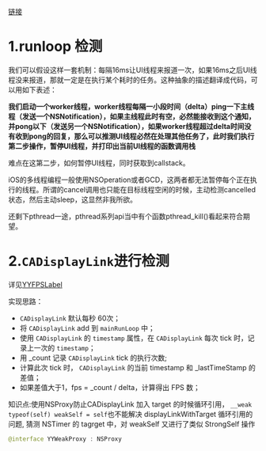 [链接](http://mrpeak.cn/blog/ui-detect/)

# 1.runloop 检测



我们可以假设这样一套机制：每隔16ms让UI线程来报道一次，如果16ms之后UI线程没来报道，那就一定是在执行某个耗时的任务。这种抽象的描述翻译成代码，可以用如下表述：

**我们启动一个worker线程，worker线程每隔一小段时间（delta）ping一下主线程（发送一个NSNotification），如果主线程此时有空，必然能接收到这个通知，并pong以下（发送另一个NSNotification），如果worker线程超过delta时间没有收到pong的回复，那么可以推测UI线程必然在处理其他任务了，此时我们执行第二步操作，暂停UI线程，并打印出当前UI线程的函数调用栈**

难点在这第二步，如何暂停UI线程，同时获取到callstack。

iOS的多线程编程一般使用NSOperation或者GCD，这两者都无法暂停每个正在执行的线程。所谓的cancel调用也只能在目标线程空闲的时候，主动检测cancelled状态，然后主动sleep，这显然非我所欲。

还剩下pthread一途，pthread系列api当中有个函数pthread_kill()看起来符合期望。





# 2.`CADisplayLink`进行检测	

详见[YYFPSLabel](https://github.com/yehot/YYFPSLabel)

 实现思路：

- `CADisplayLink` 默认每秒 60次；
- 将 `CADisplayLink` add 到 `mainRunLoop` 中；
- 使用 `CADisplayLink` 的 `timestamp` 属性，在 `CADisplayLink` 每次 tick 时，记录上一次的 `timestamp`；
- 用 _count 记录 `CADisplayLink` tick 的执行次数;
- 计算此次 tick 时， `CADisplayLink` 的当前 timestamp 和 _lastTimeStamp 的差值；
- 如果差值大于1，fps = _count / delta，计算得出 FPS 数；



知识点:使用NSProxy防止CADisplayLink 加入 target 的时候循环引用， `__weak typeof(self) weakSelf = self`也不能解决 displayLinkWithTarget 循环引用的问题, 猜测 NSTimer 的 tagrget 中，对 weakSelf 又进行了类似 StrongSelf 操作

```swift
@interface YYWeakProxy : NSProxy
```